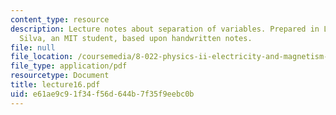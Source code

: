 ```yaml
---
content_type: resource
description: Lecture notes about separation of variables. Prepared in LaTeX by James
  Silva, an MIT student, based upon handwritten notes.
file: null
file_location: /coursemedia/8-022-physics-ii-electricity-and-magnetism-fall-2006/e61ae9c91f34f56d644b7f35f9eebc0b_lecture16.pdf
file_type: application/pdf
resourcetype: Document
title: lecture16.pdf
uid: e61ae9c9-1f34-f56d-644b-7f35f9eebc0b
---
```

